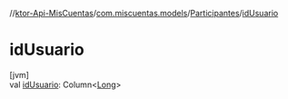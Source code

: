 //[ktor-Api-MisCuentas](../../../index.md)/[com.miscuentas.models](../index.md)/[Participantes](index.md)/[idUsuario](id-usuario.md)

# idUsuario

[jvm]\
val [idUsuario](id-usuario.md): Column&lt;[Long](https://kotlinlang.org/api/latest/jvm/stdlib/kotlin/-long/index.html)&gt;

